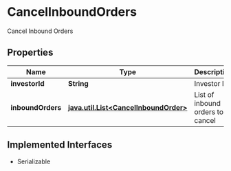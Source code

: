 

# CancelInboundOrders

Cancel Inbound Orders

## Properties

Name | Type | Description | Notes
------------ | ------------- | ------------- | -------------
**investorId** | **String** | Investor Id |  [optional]
**inboundOrders** | [**java.util.List&lt;CancelInboundOrder&gt;**](CancelInboundOrder.md) | List of inbound orders to cancel | 


## Implemented Interfaces

* Serializable


